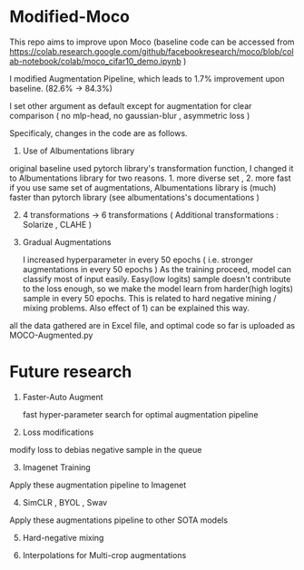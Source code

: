 # Modified-Moco

This repo aims to improve upon Moco 
(baseline code can be accessed from https://colab.research.google.com/github/facebookresearch/moco/blob/colab-notebook/colab/moco_cifar10_demo.ipynb )


I modified Augmentation Pipeline, which leads to 1.7% improvement upon baseline. (82.6% -> 84.3%)



I set other argument as default except for augmentation for clear comparison ( no mlp-head, no gaussian-blur , asymmetric loss )


Specificaly, changes in the code are as follows.




1) Use of Albumentations library
  
  
  
  original baseline used pytorch library's transformation function, I changed it to Albumentations library for two reasons. 1. more diverse set , 2. more fast
  if you use same set of augmentations, Albumentations library is (much) faster than pytorch library (see albumentations's documentations )
  
  
  
2) 4 transformations -> 6 transformations ( Additional transformations : Solarize , CLAHE )

 
3) Gradual Augmentations
   
   
   I increased hyperparameter in every 50 epochs ( i.e. stronger augmentations in every 50 epochs )
   As the training proceed, model can classify most of input easily. Easy(low logits) sample doesn't contribute to the loss enough, so we make the model learn from 
   harder(high logits) sample in every 50 epochs. This is related to hard negative mining / mixing problems. Also effect of 1) can be explained this way. 
   


all the data gathered are in Excel file, and optimal code so far is uploaded as MOCO-Augmented.py

# Future research

1) Faster-Auto Augment
   
   fast hyper-parameter search for optimal augmentation pipeline
   
 2) Loss modifications
   
   modify loss to debias negative sample in the queue
   
 3) Imagenet Training
 
   Apply these augmentation pipeline to Imagenet
   
 4) SimCLR , BYOL , Swav
 
   Apply these augmentations pipeline to other SOTA models
   
 5) Hard-negative mixing
 
 6) Interpolations for Multi-crop augmentations
 
 
 
   
